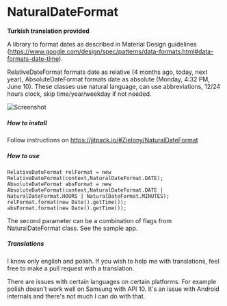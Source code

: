 # NaturalDateFormat

<b> Turkish translation provided </b>

A library to format dates as described in Material Design guidelines (https://www.google.com/design/spec/patterns/data-formats.html#data-formats-date-time).

RelativeDateFormat formats date as relative (4 months ago, today, next year), AbsoluteDateFormat formats date as absolute (Monday, 4:32 PM, June 10). These classes use natural language, can use abbreviations, 12/24 hours clock, skip time/year/weekday if not needed.

![Screenshot](https://github.com/ZieIony/NaturalDateFormat/blob/master/images/screenshot.png)

##### How to install

Follow instructions on https://jitpack.io/#ZieIony/NaturalDateFormat

##### How to use

    RelativeDateFormat relFormat = new RelativeDateFormat(context,NaturalDateFormat.DATE);
    AbsoluteDateFormat absFormat = new AbsoluteDateFormat(context,NaturalDateFormat.DATE | NaturalDateFormat.HOURS | NaturalDateFormat.MINUTES);
    relFormat.format(new Date().getTime());
    absFormat.format(new Date().getTime());

The second parameter can be a combination of flags from NaturalDateFormat class. See the sample app.

##### Translations

I know only english and polish. If you wish to help me with translations, feel free to make a pull request with a translation.

There are issues with certain languages on certain platforms. For example polish doesn't work well on Samsung with API 10. It's an issue with Android internals and there's not much I can do with that. 
